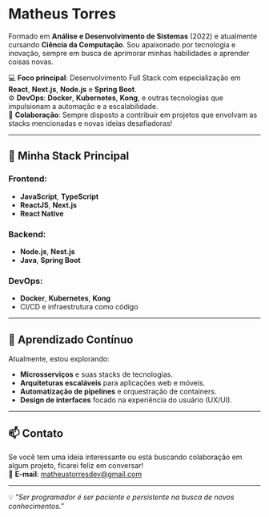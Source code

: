 # Matheus Torres  

Formado em **Análise e Desenvolvimento de Sistemas** (2022) e atualmente cursando **Ciência da Computação**. Sou apaixonado por tecnologia e inovação, sempre em busca de aprimorar minhas habilidades e aprender coisas novas.  

💻 **Foco principal**: Desenvolvimento Full Stack com especialização em **React**, **Next.js**, **Node.js** e **Spring Boot**.  
⚙️ **DevOps**: **Docker**, **Kubernetes**, **Kong**, e outras tecnologias que impulsionam a automação e a escalabilidade.  
🤝 **Colaboração**: Sempre disposto a contribuir em projetos que envolvam as stacks mencionadas e novas ideias desafiadoras!  

---

## 🚀 Minha Stack Principal  

### Frontend:  
- **JavaScript**, **TypeScript**  
- **ReactJS**, **Next.js**  
- **React Native**  

### Backend:  
- **Node.js**, **Nest.js**  
- **Java**,  **Spring Boot**  

### DevOps:  
- **Docker**, **Kubernetes**, **Kong**  
- CI/CD e infraestrutura como código  

---

## 🌱 Aprendizado Contínuo  
Atualmente, estou explorando:  
- **Microsserviços** e suas stacks de tecnologias.  
- **Arquiteturas escaláveis** para aplicações web e móveis.  
- **Automatização de pipelines** e orquestração de containers.  
- **Design de interfaces** focado na experiência do usuário (UX/UI).  

---

## 📫 Contato  
Se você tem uma ideia interessante ou está buscando colaboração em algum projeto, ficarei feliz em conversar!  
📧 **E-mail**: matheustorresdev@gmail.com  

---

💡 _"Ser programador é ser paciente e persistente na busca de novos conhecimentos."_  
